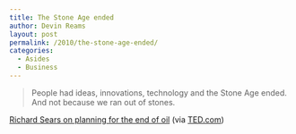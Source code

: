 ```yaml
---
title: The Stone Age ended
author: Devin Reams
layout: post
permalink: /2010/the-stone-age-ended/
categories:
  - Asides
  - Business
---
```

>People had ideas, innovations, technology and the Stone Age ended. And not because we ran out of stones.

[Richard Sears on planning for the end of oil][1] (via [TED.com][2])

 [1]: http://www.ted.com/talks/richard_sears_planning_for_the_end_of_oil.html
 [2]: http://ted.com